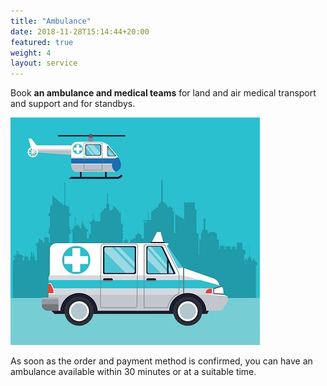 ```yaml
---
title: "Ambulance"
date: 2018-11-28T15:14:44+20:00 
featured: true
weight: 4
layout: service
---
```


Book **an ambulance and medical teams** for land and air medical transport and support and for standbys.

![Ambulance](/images/illustrations/ambulance2.jpg)


As soon as the order and payment method is confirmed, you can have an ambulance available within 30 minutes or at a suitable time. 




